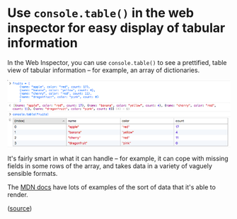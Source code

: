 # Use `console.table()` in the web inspector for easy display of tabular information

In the Web Inspector, you can use `console.table()` to see a prettified, table view of tabular information – for example, an array of dictionaries.

![](console_table.png)

It's fairly smart in what it can handle – for example, it can cope with missing fields in some rows of the array, and takes data in a variety of vaguely sensible formats.

The [MDN docs](https://developer.mozilla.org/en-US/docs/Web/API/Console/table) have lots of examples of the sort of data that it's able to render.

([source](https://twitter.com/joewalnes/status/705589644289769473))